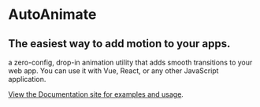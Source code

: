 # AutoAnimate

## The easiest way to add motion to your apps.

a zero-config, drop-in animation utility that adds smooth transitions to your web app. You can use it with Vue, React, or any other JavaScript application.

[View the Documentation site for examples and usage]('https://autoanimate.formkit.com').
